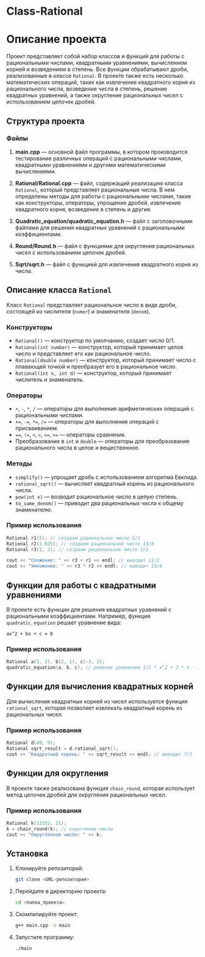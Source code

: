 # Class-Rational

# Описание проекта

Проект представляет собой набор классов и функций для работы с рациональными числами, квадратными уравнениями, вычислением корней и возведением в степень. Все функции обрабатывают дроби, реализованные в классе `Rational`. В проекте также есть несколько математических операций, таких как извлечение квадратного корня из рационального числа, возведение числа в степень, решение квадратных уравнений, а также округление рациональных чисел с использованием цепочек дробей.

## Структура проекта

### Файлы

1. **main.cpp** — основной файл программы, в котором производится тестирование различных операций с рациональными числами, квадратными уравнениями и другими математическими вычислениями.
   
2. **Rational/Rational.cpp** — файл, содержащий реализацию класса `Rational`, который представляет рациональные числа. В нем определены методы для работы с рациональными числами, такие как конструкторы, операторы, упрощение дробей, извлечение квадратного корня, возведение в степень и другие.

3. **Quadratic_equation/quadratic_equation.h** — файл с заголовочными файлами для решения квадратных уравнений с рациональными коэффициентами.
   
4. **Round/Round.h** — файл с функциями для округления рациональных чисел с использованием цепочек дробей.

5. **Sqrt/sqrt.h** — файл с функцией для извлечения квадратного корня из числа.

## Описание класса `Rational`

Класс `Rational` представляет рациональное число в виде дроби, состоящей из числителя (`numer`) и знаменателя (`denom`).

### Конструкторы

- `Rational()` — конструктор по умолчанию, создает число 0/1.
- `Rational(int number)` — конструктор, который принимает целое число и представляет его как рациональное число.
- `Rational(double number)` — конструктор, который принимает число с плавающей точкой и преобразует его в рациональное число.
- `Rational(int n, int d)` — конструктор, который принимает числитель и знаменатель.

### Операторы

- `+`, `-`, `*`, `/` — операторы для выполнения арифметических операций с рациональными числами.
- `+=`, `-=`, `*=`, `/=` — операторы для выполнения операций с присваиванием.
- `==`, `!=`, `<`, `>`, `<=`, `>=` — операторы сравнения.
- Преобразование в `int` и `double` — операторы для преобразования рационального числа в целое и вещественное.

### Методы

- `simplify()` — упрощает дробь с использованием алгоритма Евклида.
- `rational_sqrt()` — вычисляет квадратный корень из рационального числа.
- `pow(int x)` — возводит рациональное число в целую степень.
- `to_same_denom()` — приводит два рациональных числа к общему знаменателю.

### Пример использования

```cpp
Rational r1(5); // создаем рациональное число 5/1
Rational r2(1.625); // создаем рациональное число 13/8
Rational r3(1, 2); // создаем рациональное число 1/2

cout << "Сложение: " << r3 + r1 << endl; // выводит 11/2
cout << "Умножение: " << r3 * r2 << endl; // выводит 13/4
```

## Функции для работы с квадратными уравнениями

В проекте есть функции для решения квадратных уравнений с рациональными коэффициентами. Например, функция `quadratic_equation` решает уравнение вида:

```
ax^2 + bx + c = 0
```

### Пример использования

```cpp
Rational a(1, 2), b(2, 1), c(-3, 2);
quadratic_equation(a, b, c); // решение уравнения 1/2 * x^2 + 2 * x - 3/2 = 0
```

## Функции для вычисления квадратных корней

Для вычисления квадратных корней из чисел используется функция `rational_sqrt`, которая позволяет извлекать квадратный корень из рациональных чисел.

### Пример использования

```cpp
Rational d(49, 9);
Rational sqrt_result = d.rational_sqrt();
cout << "Квадратный корень: " << sqrt_result << endl; // выводит 7/3
```

## Функции для округления

В проекте также реализована функция `chain_round`, которая использует метод цепочек дробей для округления рациональных чисел.

### Пример использования

```cpp
Rational k(12352, 21);
k = chain_round(k); // округление числа
cout << "Округленное число: " << k;
```

## Установка

1. Клонируйте репозиторий:
   ```bash
   git clone <URL-репозитория>
   ```

2. Перейдите в директорию проекта:
   ```bash
   cd <папка_проекта>
   ```

3. Скомпилируйте проект:
   ```bash
   g++ main.cpp -o main
   ```

4. Запустите программу:
   ```bash
   ./main
   ```
